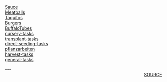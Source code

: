 <a href='Sauce.html'>Sauce</a>\
<a href='Meatballs.html'>Meatballs</a>\
<a href='Taquitos.html'>Taquitos</a>\
<a href='Burgers.html'>Burgers</a>\
<a href='BuffaloTubes.html'>BuffaloTubes</a>\
<a href='nursery-tasks.html'>nursery-tasks</a>\
<a href='transplant-tasks.html'>transplant-tasks</a>\
<a href='direct-seeding-tasks.html'>direct-seeding-tasks</a>\
<a href='pflanzarbeiten.html'>pflanzarbeiten</a>\
<a href='harvest-tasks.html'>harvest-tasks</a>\
<a href='general-tasks.html'>general-tasks</a>
<div style='page-break-after: always;'></div>
---
<div style='page-break-after: always;'></div>

<div style='text-align: right'>
<a href=''>SOURCE</a>
</div>
